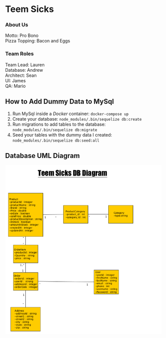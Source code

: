 
# Teem Sicks

### About Us
Motto: Pro Bono   
Pizza Topping: Bacon and Eggs  

### Team Roles
Team Lead: Lauren  
Database: Andrew  
Architect: Sean  
UI: James  
QA: Mario  

## How to Add Dummy Data to MySql
1. Run MySql inside a *Docker* container: `docker-compose up`
2. Create your database: `node_modules/.bin/sequelize db:create`
3. Run migrations to add tables to the database: `node_modules/.bin/sequelize db:migrate`
4. Seed your tables with the dummy data I created: `node_modules/.bin/sequelize db:seed:all`

## Database UML Diagram
![Database UML](/foxycle_database.png)
